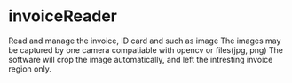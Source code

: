 # invoiceReader
Read and manage the invoice, ID card and such as image
The images may be captured by one camera compatiable with opencv or files(jpg, png)
The software will crop the image automatically, and left the intresting invoice region only.
